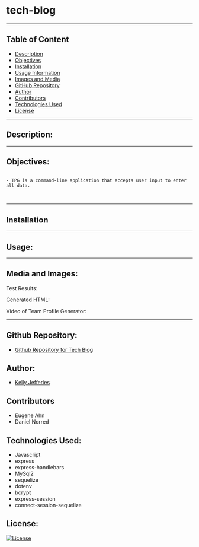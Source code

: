 # tech-blog
-------


## Table of Content

- [Description](#description)
- [Objectives](#objectives)
- [Installation](#installation)
- [Usage Information](#usage)
- [Images and Media](#media-and-images)
- [GitHub Repository](#github-repository)
- [Author](#author)  
- [Contributors](#contributors)
- [Technologies Used](#technologies-used) 
- [License](#license)

-------
## Description:  
<!-- 
The Team Profile Generator (TPG) is a Node.js command-line application that takes in information about employees on a software engineering team, then generates an HTML webpage that displays summaries for each person. Testing is key to making code maintainable, so the application contains the ability to perform a unit test for every part of the code and ensure that it passes each test. -->

-------

## Objectives:
```

- TPG is a command-line application that accepts user input to enter all data.

    
```
-----
## Installation

<!-- 1. Clone the TPG repository off of GitHub. (Link to this repository is below)
2. Install dependencies needed for this application:
    1. right click on the team-profile-generator folder within VS Code and select 'Open in Integrated Terminal'
    2. enter 'npm install'
        - To confirm the install was successful, enter npm test and wait for the testing to complete.  Green means you're good to proceed. -->

-----
## Usage:

<!-- 1. Start the integrated terminal within the app folder and enter 'node index.js' and press enter.
2. Follow all the prompts.
3. Once you are finished, you will find the generated HTML file within the 'dist' folder. -->

-----
## Media and Images:


Test Results:
<!-- ![Test Results](./assets/images/test-results.jpg) -->

Generated HTML:
<!-- ![Screenshot of Team Profile Generator HTML](./assets/images/team-profile-html.jpg) -->

Video of Team Profile Generator:

<!-- - [Media of Team Profile Generator Usage](https://drive.google.com/file/d/1HbrQiYWPQ4lBPNGMZkRT2A9l92PPlNAB/view?usp=sharing) -->




----
## Github Repository:

- [Github Repository for Tech Blog](https://github.com/ksjefferies/tech-blog)

## Author:

- [Kelly Jefferies](https://github.com/ksjefferies)

## Contributors

- Eugene Ahn
- Daniel Norred

## Technologies Used:
- Javascript
- express
- express-handlebars
- MySql2
- sequelize
- dotenv
- bcrypt
- express-session
- connect-session-sequelize 

## License:

[![License](https://img.shields.io/badge/License-MIT%20License-Green)](http://choosealicense.com/licenses/mit/)
